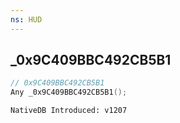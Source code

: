 ```yaml
---
ns: HUD
---
```

## _0x9C409BBC492CB5B1

```c
// 0x9C409BBC492CB5B1
Any _0x9C409BBC492CB5B1();
```

```
NativeDB Introduced: v1207
```

